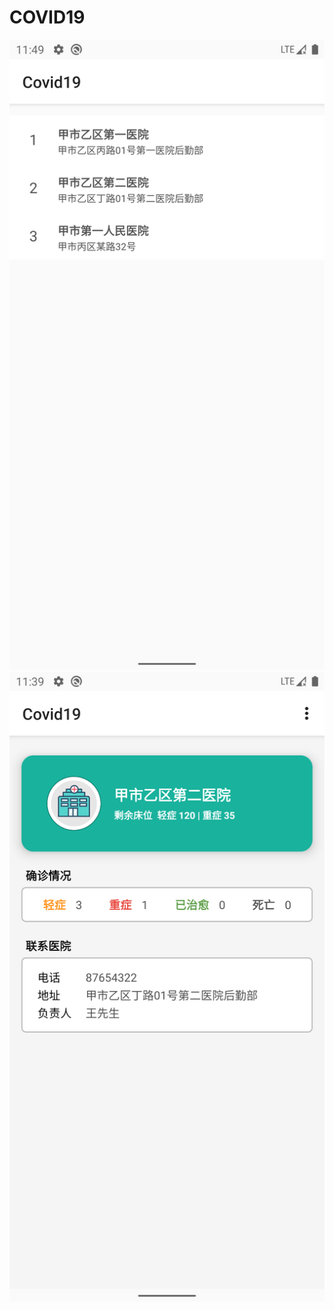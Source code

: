 # COVID19 

![Hospital List](screenshot/HospitalList.png) ![Hospital Mainpage](screenshot/HospitalMainpage.png)
